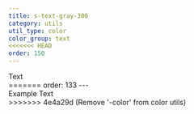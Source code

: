 ```yaml
---
title: s-text-gray-300
category: utils
util_type: color
color_group: text
<<<<<<< HEAD
order: 150
---
```

<div class="s-text-gray-300 s-bg-black">Text</div>
=======
order: 133
---
<div class="s-text-gray-300">Example Text</div>
>>>>>>> 4e4a29d (Remove '-color' from  color utils)
